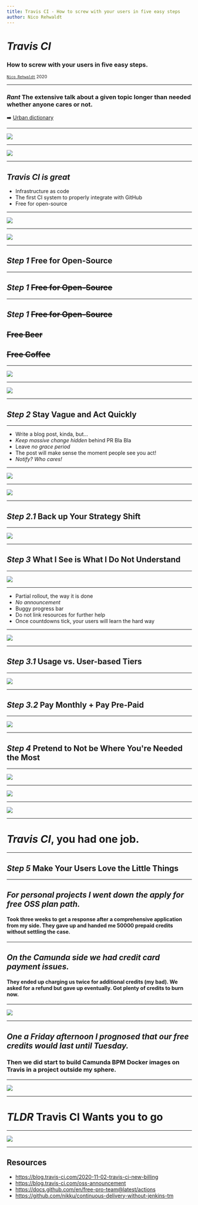 ```yaml
---
title: Travis CI - How to screw with your users in five easy steps
author: Nico Rehwaldt
---
```


# *Travis CI*

### How to screw with your users in five easy steps.

<small>[`Nico Rehwaldt`](https://github.com/nikku) 2020</small>

---

### *Rant* The extensive talk about a given topic longer than needed whether anyone cares or not.

:arrow_right: [Urban dictionary](https://www.urbandictionary.com/define.php?term=Rant)

---

![](./assets/travis-landing.png)

---

![](./assets/ci-scale-camunda.png)

---

## *Travis CI is great*

* Infrastructure as code
* The first CI system to properly integrate with GitHub
* Free for open-source

---

![](./assets/travis-ci-tweet.png)

---

![](./assets/ci-scale-nikku.png)

---

## *Step 1* Free for Open-Source

---

## *Step 1* ~~Free for Open-Source~~

---

## *Step 1* ~~Free for Open-Source~~

## ~~Free Beer~~

## ~~Free Coffee~~

---

![](./assets/travis-ci-blog-post-one.png)

---

![](./assets/travis-ci-blog-post-one-end-of-free-for-oss.png)

---

## *Step 2* Stay Vague and Act Quickly

---

* Write a blog post, kinda, but...
* *Keep massive change hidden* behind PR Bla Bla
* Leave *no grace period*
* The post will make sense the moment people see you act!
* *Notify? Who cares!*

---

![](./assets/travis-ci-notification.png)

---

![](./assets/travis-ci-announcement-working.png)

---

## *Step 2.1* Back up Your Strategy Shift

---

![](./assets/travis-ci-blog-post-one-abuse.png)

---

## *Step 3* What I See is What I Do Not Understand

---

![](./assets/travis-ci-bar.png)

---

* Partial rollout, the way it is done
* *No announcement*
* Buggy progress bar
* Do not link resources for further help
* Once countdowns tick, your users will learn the hard way

---

![](./assets/travis-ci-camunda-user-limit.png)

---

## *Step 3.1* Usage vs. User-based Tiers

---

![](./assets/travis-ci-plans.png)

---

## *Step 3.2* Pay Monthly + Pay Pre-Paid

---

![](./assets/travis-ci-additional-credits.png)

---

## *Step 4* Pretend to Not be Where You're Needed the Most

---

![](./assets/travis-ci-github-integration.png)

---

![](./assets/github-issue-travis-gone.png)

---

![](./assets/travis-ci-build-credits.png)

---


# *Travis CI*, you had one job.

---

## *Step 5* Make Your Users Love the Little Things

---

## *For personal projects I went down the apply for free OSS plan path.*

#### Took three weeks to get a response after a comprehensive application from my side. They gave up and handed me 50000 prepaid credits without settling the case.

---

## *On the Camunda side we had credit card payment issues.*

#### They ended up charging us twice for additional credits (my bad). We asked for a refund but gave up eventually. Got plenty of credits to burn now.

---

![](./assets/travis-ci-paul-want-builds-even-faster.png)

---

## _One a Friday afternoon I prognosed that our free credits would last until Tuesday._

### Then we did start to build Camunda BPM Docker images on Travis in a project outside my sphere.

---

![](./assets/welcome-to-travis-ci-nico.png)

---

# *TLDR* Travis CI Wants you to go

---

![](./assets/friendship-ended.png)

---

## Resources

* https://blog.travis-ci.com/2020-11-02-travis-ci-new-billing
* https://blog.travis-ci.com/oss-announcement
* https://docs.github.com/en/free-pro-team@latest/actions
* https://github.com/nikku/continuous-delivery-without-jenkins-tm